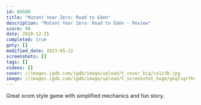 ```yaml
---
id: 89560
title: "Mutant Year Zero: Road to Eden"
description: "Mutant Year Zero: Road to Eden - Review"
score: 90
date: 2018-12-25
completed: true
goty: []
modified_date: 2023-05-22
screenshots: []
tags: []
videos: []
cover: //images.igdb.com/igdb/image/upload/t_cover_big/co1z3b.jpg
image: //images.igdb.com/igdb/image/upload/t_screenshot_huge/goqlsgrfhc1fhqznpvak.jpg
---
```

Great xcom style game with simplified mechanics and fun story.